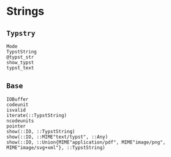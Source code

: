
# Strings

## `Typstry`

```@docs
Mode
TypstString
@typst_str
show_typst
typst_text
```

## `Base`

```@docs
IOBuffer
codeunit
isvalid
iterate(::TypstString)
ncodeunits
pointer
show(::IO, ::TypstString)
show(::IO, ::MIME"text/typst", ::Any)
show(::IO, ::Union{MIME"application/pdf", MIME"image/png", MIME"image/svg+xml"}, ::TypstString)
```
